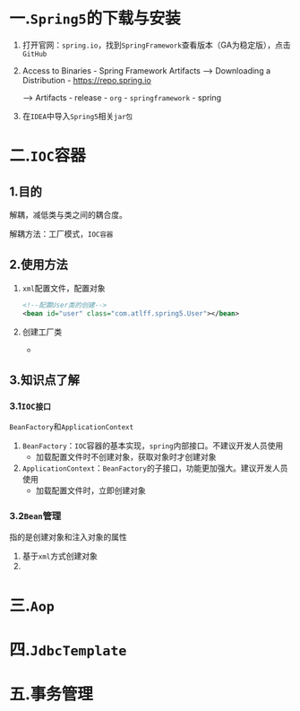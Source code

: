# 一.`Spring5`的下载与安装

1. 打开官网：`spring.io`，找到`SpringFramework`查看版本（GA为稳定版），点击`GitHub`

2. Access to Binaries - Spring Framework Artifacts --> Downloading a Distribution - https://repo.spring.io 

    --> Artifacts - release - `org` - `springframework` - spring 

3. 在`IDEA`中导入`Spring5`相关`jar包`

# 二.`IOC`容器

## 1.目的

解耦，减低类与类之间的耦合度。

解耦方法：工厂模式，`IOC容器`

## 2.使用方法

1. `xml`配置文件，配置对象

    ```xml
    <!--配置User类的创建-->
    <bean id="user" class="com.atlff.spring5.User"></bean>
    ```

2. 创建工厂类

    - 

## 3.知识点了解

### 3.1`IOC接口`

`BeanFactory`和`ApplicationContext`

1. `BeanFactory`：`IOC`容器的基本实现，`spring`内部接口。不建议开发人员使用
    - 加载配置文件时不创建对象，获取对象时才创建对象
2. `ApplicationContext`：`BeanFactory`的子接口，功能更加强大。建议开发人员使用
    - 加载配置文件时，立即创建对象

### 3.2`Bean`管理

指的是创建对象和注入对象的属性

1. 基于`xml`方式创建对象
2. 



















# 三.`Aop`

# 四.`JdbcTemplate`

# 五.事务管理

# 

